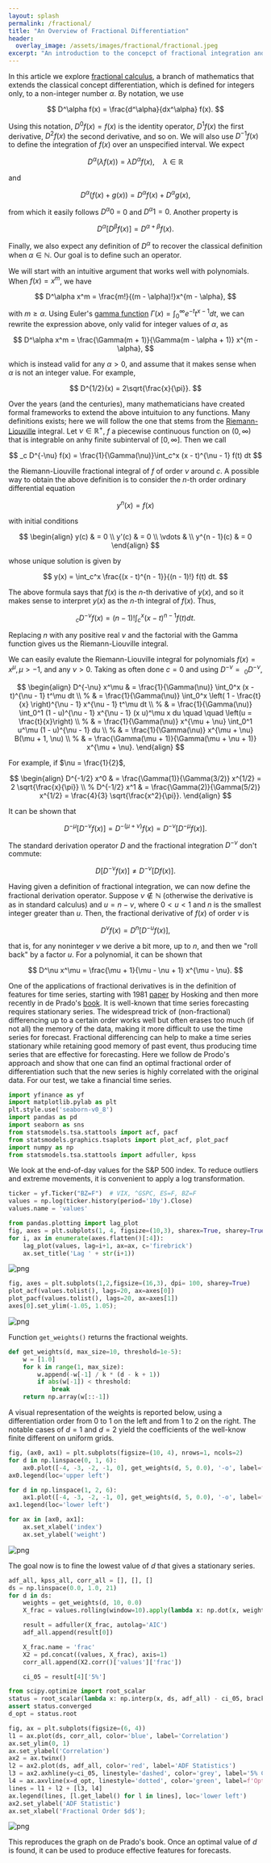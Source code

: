 ```yaml
---
layout: splash
permalink: /fractional/
title: "An Overview of Fractional Differentiation"
header:
  overlay_image: /assets/images/fractional/fractional.jpeg
excerpt: "An introduction to the concepct of fractional integration and differentiation and their applications to data analysis"
---
```


In this article we explore [fractional calculus](https://en.wikipedia.org/wiki/Fractional_calculus), a branch of mathematics that extends the classical concept differentiation, which is defined for integers only, to a non-integer number $\alpha$. By notation, we use

$$
D^\alpha f(x) = \frac{d^\alpha}{dx^\alpha} f(x).
$$

Using this notation, $D^0 f(x) = f(x)$ is the identity operator, $D^1 f(x)$ the first derivative, $D^2 f(x)$ the second derivative, and so on. We will also use $D^{-1} f(x)$ to define the integration of $f(x)$ over an unspecified interval. We expect

$$
D^\alpha(\lambda f(x)) = \lambda D^\alpha f(x), \quad \lambda \in \mathbb{R}
$$

and

$$
D^\alpha(f(x) + g(x)) = D^\alpha f(x) + D^\alpha g(x),
$$

from which it easily follows $D^\alpha 0$ = 0 and $D^\alpha 1 = 0$. Another property is

$$
D^\alpha \left[ D^\beta f(x) \right] = D^{\alpha + \beta} f(x).
$$

Finally, we also expect any definition of $D^\alpha$ to recover the classical definition when $\alpha \in \mathbb{N}$. Our goal is to define such an operator.

We will start with an intuitive argument that works well with polynomials. When $f(x) = x^m$, we have

$$
D^\alpha x^m = \frac{m!}{(m - \alpha)!}x^{m - \alpha},
$$

with $m \ge \alpha$. Using Euler's [gamma function](https://en.wikipedia.org/wiki/Gamma_function) $\Gamma(x) = \int_0^\infty e^{-t} t^{x - 1}dt$, we can rewrite the expression above, only valid for integer values of $\alpha$, as

$$
D^\alpha x^m = \frac{\Gamma(m + 1)}{\Gamma(m - \alpha + 1)} x^{m - \alpha},
$$

which is instead valid for any $\alpha > 0$, and assume that it makes sense when $\alpha$ is not an integer value. For example,

$$
D^{1/2}(x) = 2\sqrt{\frac{x}{\pi}}.
$$

Over the years (and the centuries), many mathematicians have created formal frameworks to extend the above intuituion to any functions. Many definitions exists; here we will follow the one that stems from the [Riemann-Liouville](https://en.wikipedia.org/wiki/Riemann%E2%80%93Liouville_integral) integral. Let $\nu \in \mathbb{R}^+$, $f$ a piecewise continuous function on $(0, \infty)$ that is integrable on anhy finite subinterval of $[0, \infty]$. Then we call

$$
_c D^{-\nu} f(x) = \frac{1}{\Gamma(\nu)}\int_c^x (x - t)^{\nu - 1} f(t) dt
$$

the Riemann-Liouville fractional integral of $f$ of order $\nu$ around $c$. A possible way to obtain the above definition is to consider the $n$-th order ordinary differential equation

$$
y^{n} (x) = f(x)
$$

with initial conditions

$$
\begin{align}
y(c) & = 0 \\
y'(c) & = 0 \\
\vdots & \\
y^{n - 1}(c) & = 0
\end{align}
$$

whose unique solution is given by

$$
y(x) = \int_c^x \frac{(x - t)^{n - 1}}{(n - 1)!} f(t) dt.
$$

The above formula says that $f(x)$ is the $n$-th derivative of $y(x)$, and so it makes sense to interpret $y(x)$ as the $n$-th integral of $f(x)$. Thus,

$$
_c D^{-\nu} f(x) = (n - 1)! \int_c^x (x - t)^{n - 1} f(t) dt.
$$

Replacing $n$ with any positive real $\nu$ and the factorial with the Gamma function gives us the Riemann-Liouville integral.

We can easily evalute the Riemann-Liouville integral for polynomials $f(x) = x^\mu, \mu > -1$, and any $\nu > 0$. Taking as often done $c=0$ and using $D^{-\nu} = \ _0 D^{-\nu}$, 

$$
\begin{align}
D^{-\nu} x^\mu & = \frac{1}{\Gamma(\nu)} \int_0^x (x - t)^{\nu - 1} t^\mu dt \\
%
& = \frac{1}{\Gamma(\nu)} \int_0^x \left( 1 - \frac{t}{x} \right)^{\nu - 1} x^{\nu - 1} t^\mu dt \\
%
& = \frac{1}{\Gamma(\nu)} \int_0^1 (1 - u)^{\nu - 1} x^{\nu - 1} (x u)^\mu x du \quad \quad \left(u = \frac{t}{x}\right) \\
%
& = \frac{1}{\Gamma(\nu)} x^{\mu + \nu} \int_0^1 u^\mu (1 - u)^{\nu - 1} du \\
%
& = \frac{1}{\Gamma(\nu)} x^{\mu + \nu} B(\mu + 1, \nu) \\
%
& = \frac{\Gamma(\mu + 1)}{\Gamma(\mu + \nu + 1)} x^{\mu + \nu}.
\end{align}
$$

For example, if $\nu = \frac{1}{2}$,

$$
\begin{align}
D^{-1/2} x^0 & = \frac{\Gamma(1)}{\Gamma(3/2)} x^{1/2} = 2 \sqrt{\frac{x}{\pi}} \\
%
D^{-1/2} x^1 & = \frac{\Gamma(2)}{\Gamma(5/2)} x^{1/2} = \frac{4}{3} \sqrt{\frac{x^2}{\pi}}.
\end{align}
$$

It can be shown that

$$
D^{-\mu}\left[ D^{-\nu} f(x) \right] = D^{-(\mu + \nu)} f(x) = D^{-\nu}\left[ D^{-\mu} f(x) \right].
$$

The standard derivation operator $D$ and the fractional integration $D^{-\nu}$ don't commute:

$$
D \left[ D^{-\nu} f(x) \right] \neq D^{-\nu} \left[ D f(x) \right].
$$

Having given a definition of fractional integration, we can now define the fractional derivation operator. Suppose $\nu \notin \mathbb{N}$ (otherwise the derivative is as in standard calculus) and $u = n - \nu$, where $0 < u < 1$ and $n$ is the smallest integer greater than $u$. Then, the fractional derivative of $f(x)$ of order $\nu$ is

$$
D^\nu f(x) = D^n\left[ D^{-u} f(x) \right],
$$

that is, for any noninteger $\nu$ we derive a bit more, up to $n$, and then we "roll back" by a factor $u$. For a polynomial, it can be shown that

$$
D^\nu x^\mu = \frac{\mu + 1}{\mu - \nu + 1} x^{\mu - \nu}.
$$

One of the applications of fractional derivatives is in the definition of features for time series, starting with 1981 [paper](https://academic.oup.com/biomet/article-abstract/68/1/165/237536?redirectedFrom=fulltext&login=false) by Hosking and then more recently in de Prado's [book](https://www.oreilly.com/library/view/advances-in-financial/9781119482086/). It is well-known that time series forecasting requires stationary series. The widespread trick of (non-fractional) differencing up to a certain order works well but often erases too much (if not all) the memory of the data, making it more difficult to use the time series for forecast. Fractional differencing can help to make a time series stationary while retaining good memory of past event, thus producing time series that are effective for forecasting. Here we follow de Prodo's approach and show that one can find an optimal fractional order of differentiation such that the new series is highly correlated with the original data. For our test, we take a financial time series.


```python
import yfinance as yf
import matplotlib.pylab as plt
plt.style.use('seaborn-v0_8')
import pandas as pd
import seaborn as sns
from statsmodels.tsa.stattools import acf, pacf
from statsmodels.graphics.tsaplots import plot_acf, plot_pacf
import numpy as np
from statsmodels.tsa.stattools import adfuller, kpss
```

We look at the end-of-day values for the S&P 500 index. To reduce outliers and extreme movements, it is convenient to apply a log transformation.


```python
ticker = yf.Ticker("BZ=F")  # VIX, ^GSPC, ES=F, BZ=F
values = np.log(ticker.history(period='10y').Close)
values.name = 'values'
```


```python
from pandas.plotting import lag_plot
fig, axes = plt.subplots(1, 4, figsize=(10,3), sharex=True, sharey=True, dpi=100)
for i, ax in enumerate(axes.flatten()[:4]):
    lag_plot(values, lag=i+1, ax=ax, c='firebrick')
    ax.set_title('Lag ' + str(i+1))
```


    
![png](/assets/images/fractional/fractional-1.png)
    



```python
fig, axes = plt.subplots(1,2,figsize=(16,3), dpi= 100, sharey=True)
plot_acf(values.tolist(), lags=20, ax=axes[0])
plot_pacf(values.tolist(), lags=20, ax=axes[1])
axes[0].set_ylim(-1.05, 1.05);
```


    
![png](/assets/images/fractional/fractional-2.png)
    


Function `get_weights()` returns the fractional weights.


```python
def get_weights(d, max_size=10, threshold=1e-5):
    w = [1.0]
    for k in range(1, max_size):
        w.append(-w[-1] / k * (d - k + 1))
        if abs(w[-1]) < threshold:
            break
    return np.array(w[::-1])
```

A visual representation of the weights is reported below, using a differentiation order from 0 to 1 on the left and from 1 to 2 on the right. The notable cases of $d=1$ and $d=2$ yield the coefficients of the well-know finite different on uniform grids.


```python
fig, (ax0, ax1) = plt.subplots(figsize=(10, 4), nrows=1, ncols=2)
for d in np.linspace(0, 1, 6):
    ax0.plot([-4, -3, -2, -1, 0], get_weights(d, 5, 0.0), '-o', label=f'd={d:.2f}')
ax0.legend(loc='upper left')

for d in np.linspace(1, 2, 6):
    ax1.plot([-4, -3, -2, -1, 0], get_weights(d, 5, 0.0), '-o', label=f'd={d:.2f}')
ax1.legend(loc='lower left')

for ax in [ax0, ax1]:
    ax.set_xlabel('index')
    ax.set_ylabel('weight')
```


    
![png](/assets/images/fractional/fractional-3.png)
    


The goal now is to fine the lowest value of $d$ that gives a stationary series. 


```python
adf_all, kpss_all, corr_all = [], [], []
ds = np.linspace(0.0, 1.0, 21)
for d in ds:
    weights = get_weights(d, 10, 0.0)
    X_frac = values.rolling(window=10).apply(lambda x: np.dot(x, weights)).dropna()

    result = adfuller(X_frac, autolag='AIC')
    adf_all.append(result[0])

    X_frac.name = 'frac'
    X2 = pd.concat((values, X_frac), axis=1)
    corr_all.append(X2.corr()['values']['frac'])

    ci_05 = result[4]['5%']
```


```python
from scipy.optimize import root_scalar
status = root_scalar(lambda x: np.interp(x, ds, adf_all) - ci_05, bracket=[0, 1])
assert status.converged
d_opt = status.root
```


```python
fig, ax = plt.subplots(figsize=(6, 4))
l1 = ax.plot(ds, corr_all, color='blue', label='Correlation')
ax.set_ylim(0, 1)
ax.set_ylabel('Correlation')
ax2 = ax.twinx()
l2 = ax2.plot(ds, adf_all, color='red', label='ADF Statistics')
l3 = ax2.axhline(y=ci_05, linestyle='dashed', color='grey', label='5% CI')
l4 = ax.axvline(x=d_opt, linestyle='dotted', color='green', label=f'Optimal d={d_opt:.2f}')
lines = l1 + l2 + [l3, l4]
ax.legend(lines, [l.get_label() for l in lines], loc='lower left')
ax2.set_ylabel('ADF Statistic')
ax.set_xlabel('Fractional Order $d$');
```


    
![png](/assets/images/fractional/fractional-4.png)
    


This reproduces the graph on de Prado's book. Once an optimal value of $d$ is found, it can be used to produce effective features for forecasts.
